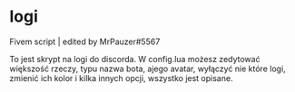 # logi
Fivem script | edited by MrPauzer#5567

To jest skrypt na logi do discorda. 
W config.lua możesz zedytować większość rzeczy, typu nazwa bota, ajego avatar, wyłączyć nie które logi, zmienić ich kolor i kilka innych opcji, wszystko jest opisane.
